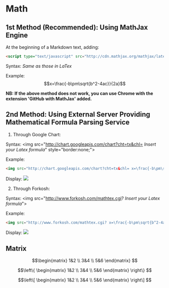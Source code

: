 # Math

## 1st Method (Recommended): Using MathJax Engine
At the beginning of a Markdown text, adding:
```html
<script type="text/javascript" src="http://cdn.mathjax.org/mathjax/latest/MathJax.js?config=default"></script>
```
Syntax: *Same as those in LaTex*

Example: $$x=\frac{-b\pm\sqrt{b^2-4ac}}{2a}$$

**NB: If the above method does not work, you can use Chrome with the extension 'GitHub with MathJax' added.**

## 2nd Method: Using External Server Providing Mathematical Formula Parsing Service
1. Through Google Chart: 

Syntax: \<img src="http://chart.googleapis.com/chart?cht=tx&chl= *Insert your Latex formula*" style="border:none;"\>

Example:
```html
<img src="http://chart.googleapis.com/chart?cht=tx&chl= x=\frac{-b\pm\sqrt{b^2-4ac}}{2a}" style="border:none;">
```

Display: <img src="http://chart.googleapis.com/chart?cht=tx&chl= x=\frac{-b\pm\sqrt{b^2-4ac}}{2a}" style="border:none;">

2. Through Forkosh:

Syntax: \<img src="http://www.forkosh.com/mathtex.cgi? *Insert your Latex formula*"\>

Example:
```html
<img src="http://www.forkosh.com/mathtex.cgi? x=\frac{-b\pm\sqrt{b^2-4ac}}{2a}">
```

Display: <img src="http://www.forkosh.com/mathtex.cgi? x=\frac{-b\pm\sqrt{b^2-4ac}}{2a}">


## Matrix
$$\begin{matrix}
1&2 \\  3&4 \\ 5&6
\end{matrix}
$$

$$\left\{
\begin{matrix}
1&2 \\  3&4 \\ 5&6
\end{matrix}
\right\}
$$

$$\left\[
\begin{matrix}
1&2 \\  3&4 \\ 5&6
\end{matrix}
\right\]
$$

